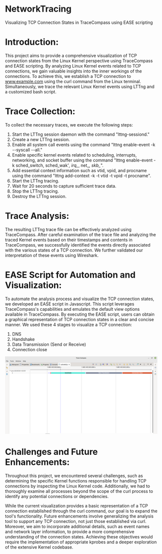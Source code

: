 # NetworkTracing
Visualizing TCP Connection States in TraceCompass using EASE scripting

# Introduction:
This project aims to provide a comprehensive visualization of TCP connection states from the Linux Kernel perspective using TraceCompass and EASE scripting. By analyzing Linux Kernel events related to TCP connections, we gain valuable insights into the inner workings of the connections. To achieve this, we establish a TCP connection to www.example.com using the curl command from the Linux terminal. Simultaneously, we trace the relevant Linux Kernel events using LTTng and a customized bash script.

# Trace Collection:
To collect the necessary traces, we execute the following steps:
1. Start the LTTng session daemon with the command "lttng-sessiond."
2. Create a new LTTng session.
3. Enable all system call events using the command "lttng enable-event -k --syscall --all."
4. Enable specific kernel events related to scheduling, interrupts, networking, and socket buffer using the command "lttng enable-event -k sched_switch, sched_wak'*, irq_*, net_*, skb_*".
5. Add essential context information such as vtid, vpid, and procname using the command "lttng add-context -k -t vtid -t vpid -t procname".
6. Start the LTTng tracing.
7. Wait for 20 seconds to capture sufficient trace data.
8. Stop the LTTng tracing.
9. Destroy the LTTng session.

# Trace Analysis:
The resulting LTTng trace file can be effectively analyzed using TraceCompass. After careful examination of the trace file and analyzing the traced Kernel events based on their timestamps and contents in TraceCompass, we successfully identified the events directly associated with the various states of a TCP connection. We further validated our interpretation of these events using Wireshark.

# EASE Script for Automation and Visualization:
To automate the analysis process and visualize the TCP connection states, we developed an EASE script in Javascript. This script leverages TraceCompass's capabilities and emulates the default view options available in TraceCompass. By executing the EASE script, users can obtain a graphical representation of TCP connection states in a clear and concise manner.
We used these 4 stages to visualize a TCP connection: 

1. DNS
2. Handshake
3. Data Transmission (Send or Receive)
4. Connection close

![An output example for command curl](https://github.com/Mohammad-h78/NetworkTracing/blob/main/Results/ease_screenshot.png?raw=true)

# Challenges and Future Enhancements:
Throughout this project, we encountered several challenges, such as determining the specific Kernel functions responsible for handling TCP connections by inspecting the Linux Kernel code. Additionally, we had to thoroughly examine all processes beyond the scope of the curl process to identify any potential connections or dependencies. 

While the current visualization provides a basic representation of a TCP connection established through the curl command, our goal is to expand the tool's functionality. Future enhancements involve generalizing the analysis tool to support any TCP connection, not just those established via curl. Moreover, we aim to incorporate additional details, such as event names and network layer information, to provide a more comprehensive understanding of the connection states. Achieving these objectives would require the implementation of appropriate kprobes and a deeper exploration of the extensive Kernel codebase.
